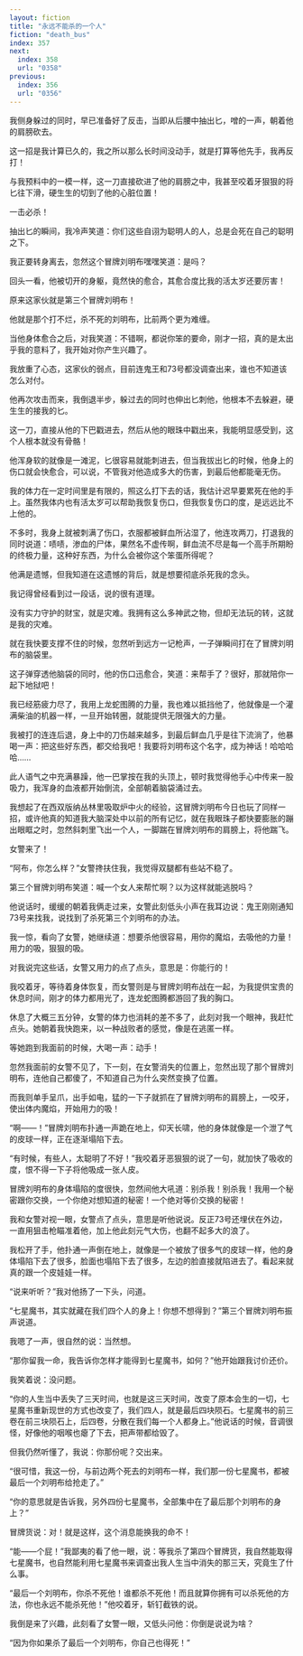 ```yaml
---
layout: fiction
title: "永远不能杀的一个人"
fiction: "death_bus"
index: 357
next:
  index: 358
  url: "0358"
previous:
  index: 356
  url: "0356"
---
```

我侧身躲过的同时，早已准备好了反击，当即从后腰中抽出匕，噌的一声，朝着他的肩膀砍去。

这一招是我计算已久的，我之所以那么长时间没动手，就是打算等他先手，我再反打！

与我预料中的一模一样，这一刀直接砍进了他的肩膀之中，我甚至咬着牙狠狠的将匕往下滑，硬生生的切到了他的心脏位置！

一击必杀！

抽出匕的瞬间，我冷声笑道：你们这些自诩为聪明人的人，总是会死在自己的聪明之下。

我正要转身离去，忽然这个冒牌刘明布嘿嘿笑道：是吗？

回头一看，他被切开的身躯，竟然快的愈合，其愈合度比我的活太岁还要厉害！

原来这家伙就是第三个冒牌刘明布！

他就是那个打不烂，杀不死的刘明布，比前两个更为难缠。

当他身体愈合之后，对我笑道：不错啊，都说你笨的要命，刚才一招，真的是太出乎我的意料了，我开始对你产生兴趣了。

我放重了心态，这家伙的弱点，目前连鬼王和73号都没调查出来，谁也不知道该怎么对付。

他再次攻击而来，我倒退半步，躲过去的同时也伸出匕刺他，他根本不去躲避，硬生生的接我的匕。

这一刀，直接从他的下巴戳进去，然后从他的眼珠中戳出来，我能明显感受到，这个人根本就没有骨骼！

他浑身软的就像是一滩泥，匕很容易就能刺进去，但当我拔出匕的时候，他身上的伤口就会快愈合，可以说，不管我对他造成多大的伤害，到最后他都能毫无伤。

我的体力在一定时间里是有限的，照这么打下去的话，我估计迟早要累死在他的手上。虽然我体内也有活太岁可以帮助我恢复伤口，但我恢复伤口的度，是远远比不上他的。

不多时，我身上就被刺满了伤口，衣服都被鲜血所沾湿了，他连攻两刀，打退我的同时说道：啧啧，渗血的尸体，果然名不虚传啊，鲜血流不尽是每一个高手所期盼的终极力量，这种好东西，为什么会被你这个笨蛋所得呢？

他满是遗憾，但我知道在这遗憾的背后，就是想要彻底杀死我的念头。

我记得曾经看到过一段话，说的很有道理。

没有实力守护的财宝，就是灾难。我拥有这么多神武之物，但却无法玩的转，这就是我的灾难。

就在我快要支撑不住的时候，忽然听到远方一记枪声，一子弹瞬间打在了冒牌刘明布的脑袋里。

这子弹穿透他脑袋的同时，他的伤口迅愈合，笑道：来帮手了？很好，那就陪你一起下地狱吧！

我已经筋疲力尽了，我用上龙蛇图腾的力量，我也难以抵挡他了，他就像是一个灌满柴油的机器一样，一旦开始转圈，就能提供无限强大的力量。

我被打的连连后退，身上中的刀伤越来越多，到最后鲜血几乎是往下流淌了，他暴喝一声：把这些好东西，都交给我吧！我要将刘明布这个名字，成为神话！哈哈哈哈……

此人语气之中充满暴躁，他一巴掌按在我的头顶上，顿时我觉得他手心中传来一股吸力，我浑身的血液都开始倒流，全部朝着脑袋涌过去。

我想起了在西双版纳丛林里吸取炉中火的经验，这冒牌刘明布今日也玩了同样一招，或许他真的知道我大脑深处中以前的所有记忆，就在我眼珠子都快要膨胀的蹦出眼眶之时，忽然斜刺里飞出一个人，一脚踹在冒牌刘明布的肩膀上，将他踹飞。

女警来了！

“阿布，你怎么样？”女警搀扶住我，我觉得双腿都有些站不稳了。

第三个冒牌刘明布笑道：喊一个女人来帮忙啊？以为这样就能逃脱吗？

他说话时，缓缓的朝着我俩走过来，女警此刻低头小声在我耳边说：鬼王刚刚通知73号来找我，说找到了杀死第三个刘明布的办法。

我一惊，看向了女警，她继续道：想要杀他很容易，用你的魔焰，去吸他的力量！用力的吸，狠狠的吸。

对我说完这些话，女警又用力的点了点头，意思是：你能行的！

我咬着牙，等待着身体恢复，而女警则是与冒牌刘明布战在一起，为我提供宝贵的休息时间，刚才的体力都用光了，连龙蛇图腾都游回了我的胸口。

休息了大概三五分钟，女警的体力也消耗的差不多了，此刻对我一个眼神，我赶忙点头。她朝着我快跑来，以一种战败者的感觉，像是在逃匿一样。

等她跑到我面前的时候，大喝一声：动手！

忽然我面前的女警不见了，下一刻，在女警消失的位置上，忽然出现了那个冒牌刘明布，连他自己都傻了，不知道自己为什么突然变换了位置。

而我则单手呈爪，出手如电，猛的一下子就抓在了冒牌刘明布的肩膀上，一咬牙，使出体内魔焰，开始用力的吸！

“啊――！”冒牌刘明布扑通一声跪在地上，仰天长啸，他的身体就像是一个泄了气的皮球一样，正在逐渐塌陷下去。

“有时候，有些人，太聪明了不好！”我咬着牙恶狠狠的说了一句，就加快了吸收的度，恨不得一下子将他吸成一张人皮。

冒牌刘明布的身体塌陷的度很快，忽然间他大吼道：别杀我！别杀我！我用一个秘密跟你交换，一个你绝对想知道的秘密！一个绝对等价交换的秘密！

我和女警对视一眼，女警点了点头，意思是听他说说。反正73号还埋伏在外边，一直用狙击枪瞄准着他，加上他此刻元气大伤，也翻不起多大的浪了。

我松开了手，他扑通一声倒在地上，就像是一个被放了很多气的皮球一样，他的身体塌陷下去了很多，脸面也塌陷下去了很多，左边的脸直接就陷进去了。看起来就真的跟一个皮娃娃一样。

“说来听听？”我对他扬了一下头，问道。

“七星魔书，其实就藏在我们四个人的身上！你想不想得到？”第三个冒牌刘明布振声说道。

我嗯了一声，很自然的说：当然想。

“那你留我一命，我告诉你怎样才能得到七星魔书，如何？”他开始跟我讨价还价。

我笑着说：没问题。

“你的人生当中丢失了三天时间，也就是这三天时间，改变了原本会生的一切，七星魔书重新现世的方式也改变了，我们四人，就是最后四块陨石。七星魔书的前三卷在前三块陨石上，后四卷，分散在我们每一个人都身上。”他说话的时候，音调很怪，好像他的咽喉也瘪了下去，把声带都给毁了。

但我仍然听懂了，我说：你那份呢？交出来。

“很可惜，我这一份，与前边两个死去的刘明布一样，我们那一份七星魔书，都被最后一个刘明布给抢走了。”

“你的意思就是告诉我，另外四份七星魔书，全部集中在了最后那个刘明布的身上？”

冒牌货说：对！就是这样，这个消息能换我的命不！

“能――个屁！”我鄙夷的看了他一眼，说：等我杀了第四个冒牌货，我自然能取得七星魔书，也自然能利用七星魔书来调查出我人生当中消失的那三天，究竟生了什么事。

“最后一个刘明布，你杀不死他！谁都杀不死他！而且就算你拥有可以杀死他的方法，你也永远不能杀死他！”他咬着牙，斩钉截铁的说。

我倒是来了兴趣，此刻看了女警一眼，又低头问他：你倒是说说为啥？

“因为你如果杀了最后一个刘明布，你自己也得死！”